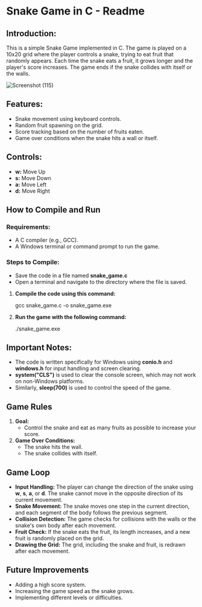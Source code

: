 # **Snake Game in C - Readme**

## Introduction:
This is a simple Snake Game implemented in C. The game is played on a 10x20 grid where the player controls a snake, trying to eat fruit that randomly appears. Each time the snake eats a fruit, it grows longer and the player's score increases. The game ends if the snake collides with itself or the walls.

![Screenshot (115)](https://github.com/user-attachments/assets/89030acf-2ad2-48f3-8c17-5d4623e2f4c9)

## Features:
* Snake movement using keyboard controls.
* Random fruit spawning on the grid.
* Score tracking based on the number of fruits eaten.
* Game over conditions when the snake hits a wall or itself.
  
## Controls:
* **w:** Move Up
* **s:** Move Down
* **a:** Move Left
* **d:** Move Right

## How to Compile and Run
### Requirements:
* A C compiler (e.g., GCC).
* A Windows terminal or command prompt to run the game.
   
### Steps to Compile:
* Save the code in a file named **snake_game.c**
* Open a terminal and navigate to the directory where the file is saved.
  
1. **Compile the code using this command:**
   
      gcc snake_game.c -o snake_game.exe
  
3. **Run the game with the following command:**
   
      ./snake_game.exe
  
## Important Notes:
* The code is written specifically for Windows using **conio.h** and **windows.h** for input handling and screen clearing.
* **system("CLS")** is used to clear the console screen, which may not work on non-Windows platforms.
* Similarly, **sleep(700)** is used to control the speed of the game.

## Game Rules
1. **Goal:** 
   * Control the snake and eat as many fruits as possible to increase your score.
2. **Game Over Conditions:**
   * The snake hits the wall.
   * The snake collides with itself.
   
## Game Loop
* **Input Handling:**
  The player can change the direction of the snake using **w**, **s**, **a**, or **d**. The snake cannot move in the opposite direction of its current movement.
* **Snake Movement:**
  The snake moves one step in the current direction, and each segment of the body follows the previous segment.
* **Collision Detection:**
  The game checks for collisions with the walls or the snake's own body after each movement.
* **Fruit Check:**
  If the snake eats the fruit, its length increases, and a new fruit is randomly placed on the grid.
* **Drawing the Grid:**
  The grid, including the snake and fruit, is redrawn after each movement.

## Future Improvements
* Adding a high score system.
* Increasing the game speed as the snake grows.
* Implementing different levels or difficulties.
